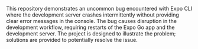This repository demonstrates an uncommon bug encountered with Expo CLI where the development server crashes intermittently without providing clear error messages in the console. The bug causes disruption in the development workflow, requiring restarts of the Expo Go app and the development server. The project is designed to illustrate the problem; solutions are provided to potentially resolve the issue.